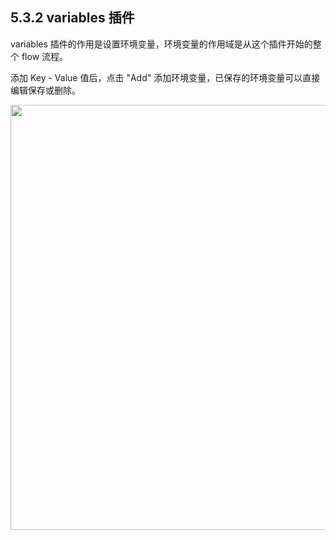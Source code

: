 ## 5.3.2 variables 插件

variables 插件的作用是设置环境变量，环境变量的作用域是从这个插件开始的整个 flow 流程。

添加 Key - Value 值后，点击 "Add" 添加环境变量，已保存的环境变量可以直接编辑保存或删除。

<img src="https://dn-shimo-image.qbox.me/q31tiY88Ajgg3SCH.png!thumbnail" width=680>

